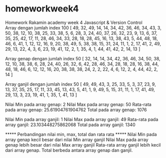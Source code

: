 # homeworkweek4
Homework Rakamin academy week 4 Javascript &amp; Version Control
<br>
Array dengan jumlah index 100 [
  49, 32, 49, 14, 14, 34, 42, 36, 46, 34, 43,  3,
  50, 38, 12, 10, 38, 25, 33, 38,  5,  6, 28,  3,
  24, 40, 37, 26, 32, 23,  9, 13,  6, 37, 35, 25,
  42, 17, 11, 28, 46, 34, 33, 28, 18, 28, 45, 16,
  13, 38, 43,  5, 44, 48, 18, 46,  6, 41,  1, 12,
  12, 16,  9, 20, 38, 49,  5, 38, 38, 15, 31, 24,
  11,  1,  2, 17, 41,  2, 49, 29, 13, 22,  4,  3,
   6, 23, 19, 41, 12,  2,  1, 35,  4,  1, 44, 41,
  42,  2, 14, 13
]

Array genap dengan jumlah index 50 [
  32, 14, 14, 34, 42, 36, 46, 34, 50, 38, 12, 10,
  38, 38,  6, 28, 24, 40, 26, 32,  6, 42, 28, 46,
  34, 28, 18, 28, 16, 38, 44, 48, 18, 46,  6, 12,
  12, 16, 20, 38, 38, 38, 24,  2,  2, 22,  4,  6,
  12,  2,  4, 44, 42,  2, 14
]

 Array ganjil dengan jumlah index 50 [
  49, 49, 43,  3, 25, 33,  5,  3, 37, 23,  9,
  13, 37, 35, 25, 17, 11, 33, 45, 13, 43,  5,
  41,  1,  9, 49,  5, 15, 31, 11,  1, 17, 41,
  49, 29, 13,  3, 23, 19, 41,  1, 35,  1, 41,
  13
]

Nilai Min pada array genap: 2
Nilai Max pada array genap: 50
Rata-rata pada array genap: 25.61904761904762
Total pada array genap: 1076


Nilai Min pada array ganjil: 1
Nilai Max pada array ganjil: 49
Rata-rata pada array ganjil: 23.103448275862068
Total pada array ganjil: 1340


***** Perbandingan nilai min, max, total dan rata rata *****
Nilai Min pada array genap kecil besar dari nilai Min array ganjil
Nilai Max pada array genap lebih besar dari nilai Max array ganjil
Rata-rata array ganjil lebih kecil dari array genap.
Total berbeda antara array genap dan ganjil.
